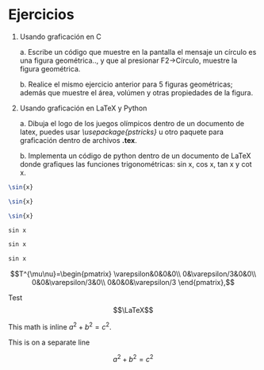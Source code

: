 # Ejercicios
1. Usando graficación en C

	a. Escribe un código que muestre en la pantalla el mensaje 
	un círculo es una figura geométrica.., y que al presionar 
	F2->Círculo, muestre la figura geométrica.

	b. Realice el mismo ejercicio anterior para 5 figuras geométricas; 
	además que muestre el área, volúmen y otras propiedades de la figura.

2. Usando graficación en LaTeX y Python
	
	a. Dibuja el logo de los juegos olímpicos dentro de un documento 
	de latex, puedes usar *\usepackage{pstricks}* u otro paquete para 
	graficación dentro de archivos __.tex__.	

	
	b. Implementa un código de python dentro de un documento 
	de LaTeX donde grafiques las funciones trigonométricas: 
	sin x, cos x, tan x y cot x.
```latex
\sin{x}
```

```Latex
\sin{x}
```

```LaTeX
\sin{x}
```	

```LaTeX
sin x
```	

```latex
sin x
```	

```Latex
sin x
```	

$$T^{\mu\nu}=\begin{pmatrix}
\varepsilon&0&0&0\\
0&\varepsilon/3&0&0\\
0&0&\varepsilon/3&0\\
0&0&0&\varepsilon/3
\end{pmatrix},$$

Test
$$\LaTeX$$



This math is inline $`a^2+b^2=c^2`$.

This is on a separate line
```math
a^2+b^2=c^2
```


